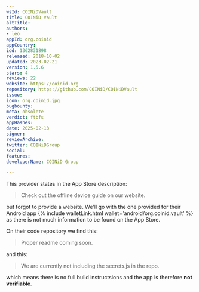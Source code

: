 ```yaml
---
wsId: COINiDVault
title: COINiD Vault
altTitle: 
authors:
- leo
appId: org.coinid
appCountry: 
idd: 1362831898
released: 2018-10-02
updated: 2023-02-21
version: 1.5.6
stars: 4
reviews: 22
website: https://coinid.org
repository: https://github.com/COINiD/COINiDVault
issue: 
icon: org.coinid.jpg
bugbounty: 
meta: obsolete
verdict: ftbfs
appHashes: 
date: 2025-02-13
signer: 
reviewArchive: 
twitter: COINiDGroup
social: 
features: 
developerName: COINiD Group

---
```


This provider states in the App Store description:

> Check out the offline device guide on our website.

but forgot to provide a website. We'll go with the one provided for their Android app
{% include walletLink.html wallet='android/org.coinid.vault' %} as there is not much information to
be found on the App Store.

On their code repository we find this:

> Proper readme coming soon.

and this: 

> We are currently not including the secrets.js in the repo.

which means there is no full build instructsions and the app is therefore
**not verifiable**.
